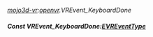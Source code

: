 _[mojo3d-vr](../../modules/mojo3d-vr/mojo3d-vr-module.md):[openvr](openvr:).VREvent\_KeyboardDone_
##### Const VREvent\_KeyboardDone:[EVREventType](../../modules/mojo3d-vr/openvr-evreventtype.md)
